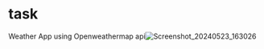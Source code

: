 # task

Weather App  using Openweathermap api![Screenshot_20240523_163026](https://github.com/Anushavysakh/WeatherApp/assets/106942173/48414d53-dac2-4d19-ac5d-4f7310f2d90f)
